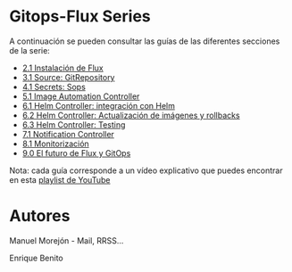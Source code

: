 # Gitops-Flux Series

A continuación se pueden consultar las guías de las diferentes secciones de la serie:

- [2.1 Instalación de Flux](./2.1-instalacion-flux/README.md)
- [3.1 Source: GitRepository](./)
- [4.1 Secrets: Sops](./)
- [5.1 Image Automation Controller](./)
- [6.1 Helm Controller: integración con Helm](./)
- [6.2 Helm Controller: Actualización de imágenes y rollbacks](./)
- [6.3 Helm Controller: Testing](./)
- [7.1 Notification Controller](./)
- [8.1 Monitorización](./)
- [9.0 El futuro de Flux y GitOps](./)


Nota: cada guía corresponde a un vídeo explicativo que puedes encontrar en esta [playlist de YouTube](https://youtube.com/)


# Autores

Manuel Morejón
    - Mail, RRSS...

Enrique Benito

